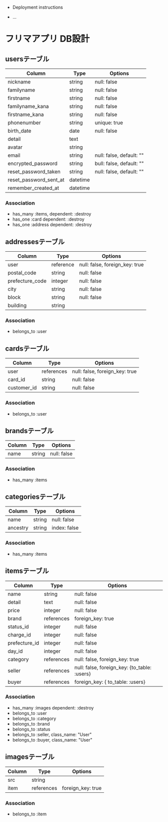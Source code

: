 * Deployment instructions

* ...

# フリマアプリ DB設計

## usersテーブル

|Column|Type|Options|
|------|----|-------|
|nickname|string| null: false|
|familyname|string| null: false|
|firstname|string| null: false|
|familyname_kana|string| null: false|
|firstname_kana|string| null: false|
|phonenumber|string| unique: true|
|birth_date|date| null: false|
|detail|text|
|avatar|string|
|email|string|null: false, default: ""|
|encrypted_password|string|bull: false, default: ""|
|reset_password_taken|string|null: false, default: ""|
|reset_password_sent_at|datetime|
|remember_created_at|datetime|

### Association
- has_many :items, dependent: :destroy
- has_one :card dependent: :destroy
- has_one :address dependent: :destroy

## addressesテーブル

|Column|Type|Options|
|------|----|-------|
|user|reference|null: false, foreign_key: true|
|postal_code|string|null: false|
|prefecture_code|integer|null: false|
|city|string| null: false|
|block|string| null: false|
|building|string|

### Association
- belongs_to :user


## cardsテーブル

|Column|Type|Options|
|------|----|-------|
|user|references|null: false, foreign_key: true|
|card_id|string|null: false|
|customer_id|string|null: false|

### Association
- belongs_to :user


## brandsテーブル

|Column|Type|Options|
|------|----|-------|
|name|string|null: false|

### Association
- has_many :items


## categoriesテーブル

|Column|Type|Options|
|------|----|-------|
|name|string| null: false|
|ancestry|string| index: false|

### Association
- has_many :items


## itemsテーブル

|Column|Type|Options|
|------|----|-------|
|name|string|null: false|
|detail|text|null: false|
|price|integer|null: false|
|brand|references| foreign_key: true|
|status_id|integer| null: false|
|charge_id|integer| null: false|
|prefecture_id|integer| null: false|
|day_id|integer| null: false|
|category|references| null: false, foreign_key: true|
|seller|references| null: false, foreign_key: {to_table: :users}|
|buyer|references| foreign_key: { to_table: :users}|

### Association
- has_many :images dependent: :destroy
- belongs_to :user
- belongs_to :category
- belongs_to :brand
- belongs_to :status
- belongs_to :seller, class_name: "User"
- belongs_to :buyer, class_name: "User"


## imagesテーブル

|Column|Type|Options|
|------|----|-------|
|src|string|
|item|references|foreign_key: true|

### Association
- belongs_to :item